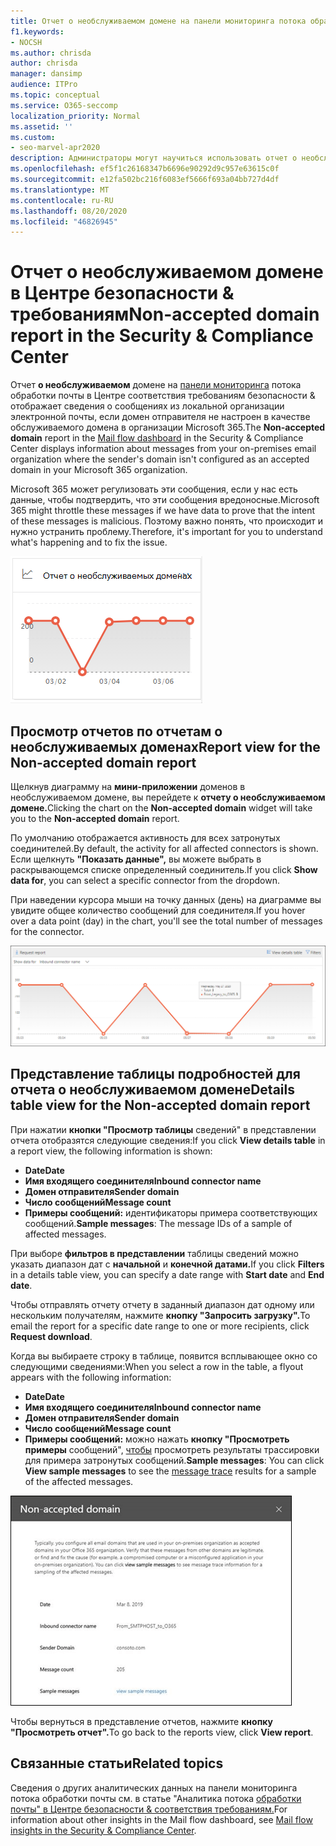 ```yaml
---
title: Отчет о необслуживаемом домене на панели мониторинга потока обработки почты
f1.keywords:
- NOCSH
ms.author: chrisda
author: chrisda
manager: dansimp
audience: ITPro
ms.topic: conceptual
ms.service: O365-seccomp
localization_priority: Normal
ms.assetid: ''
ms.custom:
- seo-marvel-apr2020
description: Администраторы могут научиться использовать отчет о необслуживаемом домене на панели мониторинга потока обработки почты в Центре соответствия требованиям безопасности & для отслеживания сообщений из локальной организации, если домен отправителя не настроен в Microsoft 365.
ms.openlocfilehash: ef5f1c26168347b6696e90292d9c957e63615c0f
ms.sourcegitcommit: e12fa502bc216f6083ef5666f693a04bb727d4df
ms.translationtype: MT
ms.contentlocale: ru-RU
ms.lasthandoff: 08/20/2020
ms.locfileid: "46826945"
---
```

# <a name="non-accepted-domain-report-in-the-security--compliance-center"></a><span data-ttu-id="dc57c-103">Отчет о необслуживаемом домене в Центре безопасности & требованиям</span><span class="sxs-lookup"><span data-stu-id="dc57c-103">Non-accepted domain report in the Security & Compliance Center</span></span>

<span data-ttu-id="dc57c-104">Отчет **о необслуживаемом** домене на [панели мониторинга](mail-flow-insights-v2.md) потока обработки почты в Центре соответствия требованиям безопасности & отображает сведения о сообщениях из локальной организации электронной почты, если домен отправителя не настроен в качестве обслуживаемого домена в организации Microsoft 365.</span><span class="sxs-lookup"><span data-stu-id="dc57c-104">The **Non-accepted domain** report in the [Mail flow dashboard](mail-flow-insights-v2.md) in the Security & Compliance Center displays information about messages from your on-premises email organization where the sender's domain isn't configured as an accepted domain in your Microsoft 365 organization.</span></span>

<span data-ttu-id="dc57c-105">Microsoft 365 может регулизовать эти сообщения, если у нас есть данные, чтобы подтвердить, что эти сообщения вредоносные.</span><span class="sxs-lookup"><span data-stu-id="dc57c-105">Microsoft 365 might throttle these messages if we have data to prove that the intent of these messages is malicious.</span></span> <span data-ttu-id="dc57c-106">Поэтому важно понять, что происходит и нужно устранить проблему.</span><span class="sxs-lookup"><span data-stu-id="dc57c-106">Therefore, it's important for you to understand what's happening and to fix the issue.</span></span>

![Мини-приложение домена в необслуживаемом домене на панели мониторинга потока обработки почты в Центре безопасности & соответствия требованиям](../../media/mfi-non-accepted-domain-report-widget.png)

## <a name="report-view-for-the-non-accepted-domain-report"></a><span data-ttu-id="dc57c-108">Просмотр отчетов по отчетам о необслуживаемых доменах</span><span class="sxs-lookup"><span data-stu-id="dc57c-108">Report view for the Non-accepted domain report</span></span>

<span data-ttu-id="dc57c-109">Щелкнув диаграмму на **мини-приложении** доменов в необслуживаемом домене, вы перейдете к **отчету о необслуживаемом домене.**</span><span class="sxs-lookup"><span data-stu-id="dc57c-109">Clicking the chart on the **Non-accepted domain** widget will take you to the **Non-accepted domain** report.</span></span>

<span data-ttu-id="dc57c-110">По умолчанию отображается активность для всех затронутых соединителей.</span><span class="sxs-lookup"><span data-stu-id="dc57c-110">By default, the activity for all affected connectors is shown.</span></span> <span data-ttu-id="dc57c-111">Если щелкнуть **"Показать данные",** вы можете выбрать в раскрывающемся списке определенный соединитель.</span><span class="sxs-lookup"><span data-stu-id="dc57c-111">If you click **Show data for**, you can select a specific connector from the dropdown.</span></span>

<span data-ttu-id="dc57c-112">При наведении курсора мыши на точку данных (день) на диаграмме вы увидите общее количество сообщений для соединителя.</span><span class="sxs-lookup"><span data-stu-id="dc57c-112">If you hover over a data point (day) in the chart, you'll see the total number of messages for the connector.</span></span>

![Просмотр отчетов в отчете о необслуживаемом домене](../../media/mfi-non-accepted-domain-report-overview-view.png)

## <a name="details-table-view-for-the-non-accepted-domain-report"></a><span data-ttu-id="dc57c-114">Представление таблицы подробностей для отчета о необслуживаемом домене</span><span class="sxs-lookup"><span data-stu-id="dc57c-114">Details table view for the Non-accepted domain report</span></span>

<span data-ttu-id="dc57c-115">При нажатии **кнопки "Просмотр таблицы** сведений" в представлении отчета отобразятся следующие сведения:</span><span class="sxs-lookup"><span data-stu-id="dc57c-115">If you click **View details table** in a report view, the following information is shown:</span></span>

- <span data-ttu-id="dc57c-116">**Date**</span><span class="sxs-lookup"><span data-stu-id="dc57c-116">**Date**</span></span>
- <span data-ttu-id="dc57c-117">**Имя входящего соединителя**</span><span class="sxs-lookup"><span data-stu-id="dc57c-117">**Inbound connector name**</span></span>
- <span data-ttu-id="dc57c-118">**Домен отправителя**</span><span class="sxs-lookup"><span data-stu-id="dc57c-118">**Sender domain**</span></span>
- <span data-ttu-id="dc57c-119">**Число сообщений**</span><span class="sxs-lookup"><span data-stu-id="dc57c-119">**Message count**</span></span>
- <span data-ttu-id="dc57c-120">**Примеры сообщений:** идентификаторы примера соответствующих сообщений.</span><span class="sxs-lookup"><span data-stu-id="dc57c-120">**Sample messages**: The message IDs of a sample of affected messages.</span></span>

<span data-ttu-id="dc57c-121">При выборе **фильтров в представлении** таблицы сведений можно указать диапазон дат с **начальной** и **конечной датами.**</span><span class="sxs-lookup"><span data-stu-id="dc57c-121">If you click **Filters** in a details table view, you can specify a date range with **Start date** and **End date**.</span></span>

<span data-ttu-id="dc57c-122">Чтобы отправлять отчету отчету в заданный диапазон дат одному или нескольким получателям, нажмите **кнопку "Запросить загрузку".**</span><span class="sxs-lookup"><span data-stu-id="dc57c-122">To email the report for a specific date range to one or more recipients, click **Request download**.</span></span>

<span data-ttu-id="dc57c-123">Когда вы выбираете строку в таблице, появится всплывающее окно со следующими сведениями:</span><span class="sxs-lookup"><span data-stu-id="dc57c-123">When you select a row in the table, a flyout appears with the following information:</span></span>

- <span data-ttu-id="dc57c-124">**Date**</span><span class="sxs-lookup"><span data-stu-id="dc57c-124">**Date**</span></span>
- <span data-ttu-id="dc57c-125">**Имя входящего соединителя**</span><span class="sxs-lookup"><span data-stu-id="dc57c-125">**Inbound connector name**</span></span>
- <span data-ttu-id="dc57c-126">**Домен отправителя**</span><span class="sxs-lookup"><span data-stu-id="dc57c-126">**Sender domain**</span></span>
- <span data-ttu-id="dc57c-127">**Число сообщений**</span><span class="sxs-lookup"><span data-stu-id="dc57c-127">**Message count**</span></span>
- <span data-ttu-id="dc57c-128">**Примеры сообщений:** можно нажать **кнопку "Просмотреть примеры** сообщений", [чтобы](message-trace-scc.md) просмотреть результаты трассировки для примера затронутых сообщений.</span><span class="sxs-lookup"><span data-stu-id="dc57c-128">**Sample messages**: You can click **View sample messages** to see the [message trace](message-trace-scc.md) results for a sample of the affected messages.</span></span>

![Всплывающий элемент "Сведения" после выбора строки в представлении таблицы "Сведения" в отчете о необслуживаемом домене](../../media/mfi-non-accepted-domain-report-details-flyout.png)

<span data-ttu-id="dc57c-130">Чтобы вернуться в представление отчетов, нажмите **кнопку "Просмотреть отчет".**</span><span class="sxs-lookup"><span data-stu-id="dc57c-130">To go back to the reports view, click **View report**.</span></span>

## <a name="related-topics"></a><span data-ttu-id="dc57c-131">Связанные статьи</span><span class="sxs-lookup"><span data-stu-id="dc57c-131">Related topics</span></span>

<span data-ttu-id="dc57c-132">Сведения о других аналитических данных на панели мониторинга потока обработки почты см. в статье "Аналитика потока [обработки почты" в Центре безопасности & соответствия требованиям.](mail-flow-insights-v2.md)</span><span class="sxs-lookup"><span data-stu-id="dc57c-132">For information about other insights in the Mail flow dashboard, see [Mail flow insights in the Security & Compliance Center](mail-flow-insights-v2.md).</span></span>
